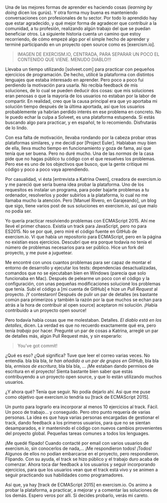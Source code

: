 Una de las mejores formas de aprender es haciendo cosas (*learning by doing* dicen los gurús). Y otra forma muy buena es manteniendo conversaciones con profesionales de tu sector. Por todo lo aprendido hay que estar agradecido, y qué mejor forma de agradecer que contribuir a la comunidad, a tu profesión, realizando algún trabajo del que se puedan beneficiar otros. La siguiente historia cuenta un camino que estoy recorriendo, de cómo empezé algo por el simple hecho de aprender y terminé participando en un proyecto open source como es [exercism.io].

> IMAGEN DE EXERCISM.IO, CENTRADA, PARA SEPARAR UN POCO EL CONTENIDO QUE VIENE. MENUDO DIABLO!!!

<!-- more -->

Llevaba un tiempo utilizando [solveet.com] para practicar con pequeños ejercicios de programación. De hecho, utilicé la plataforma con distintos lenguajes que estaba interesado en aprender. Pero poco a poco fui perdiendo la motivación para usarla. No recibía feedback de mis soluciones, de lo cual se pueden deducir dos cosas: que mis soluciones eran penosas o que la mayoría de los usuarios no estaban por la labor de compartir. En realidad, creo que la causa principal era que yo aportaba mi solución tiempo después de la última aportada, así que los usuarios probablemente ya habrían perdido interés en ese problema en concreto. No le puedo echar la culpa a Solveet, es una plataforma estupenda. Si estás buscando algo para practicar, y en español, te lo recomiendo. Disfrutarás de lo lindo.

Con esa falta de motivación, llevaba rondando por la cabeza probar otras plataformas similares, y me decidí por [Project Euler]. Hablaban muy bien de ella, lleva mucho tiempo en funcionamiento y goza de fama, así que tenía que ser buena. Pero no duré mucho. Una de las *normas* de la casa pide que no hagas público tu código con el que resuelves los problemas. Pero ese es uno de los objectivos que busco, que la gente critique mi código y poco a poco vaya aprendiendo.

Por casualidad, vi ésta [entrevista a Katrina Owen], creadora de exercism.io y me pareció que sería buena idea probar la plataforma. Uno de los requesitos es instalar un programa, para poder bajarte problemas a tu ordenador, resolverlos y poder subirlos a la plataforma, lo cual no me llamaba mucho la atención. Pero [Manuel Rivero, en Garajeando], un blog que sigo, tiene varios post de sus soluciones en exercism.io, así que malo no podía ser.

Yo quería practicar resolviendo problemas con ECMAScript 2015. Ahí me llevé el primer chasco. Existía un track para JavaScript, pero no para ES2015. No se por qué, pero miré el código fuente en GitHub de exercism.io. Vi que había un repositorio para ECMAScript, pero en la página no existían esos ejercicios. Descubrí que era porque todavía no tenía el número de problemas necesarios para ser público. Hice un fork del proyecto, y me puse a juguetear.

Me encontré con unos cuantos problemas para ser capaz de montar el entorno de desarrollo y ejecutar los tests: dependencias desactualizadas, comandos que no se ejecutaban bien en Windows (parecía que solo funcionaba en Mac). Después de pelearme un poco con el código y la configuración, con unas pequeñas modificaciones solucioné los problemas que tenía. Subí el código a [mi cuenta de GitHub] e hize un *Pull Request* al proyecto. ¡Y contestaron! Después de pulir un par de detalles (es bastante común para primerizos y también la razón por la que muchos se echan para atrás a la hora de contribuir al open source) aceptaron mi solución. ¡Había contribuido a un proyecto open source!

Pero todavía había cosas que me molestaban. Detalles. *El diablo está en los detalles*, dicen. La verdad es que no recuerdo exactamente qué era, pero tenía *trabajo* por hacer. Pregunté un par de cosas a Katrina, arreglé un par de detalles más, algún Pull Request más, y sin esperarlo:

> You've got commit!

¿Qué es eso? ¿Qué significa? Tuve que leer el correo varias veces. No entendía. bla bla bla, *te han añadido a un par de grupos en GitHub*, bla bla bla, *ermisos de escritura*, bla bla bla, ... ¡Me estaban dando permisos de escritura en el proyecto! Sienta bastante bien saber que estás contribuyendo a un proyecto open source, y que lo están utilizando muchos usuarios.

¿Y ahora qué? Tenía que seguir. No podía dejarlo ahí. Asi que me puse como objetivo que exercism.io tendría su [track de ECMAScript 2015].

Un punto para lograrlo era incorporar al menos 10 ejercicios al track. Fácil. Un poco de trabajo... y conseguido. Pero otro punto requería de varias personas. La idea es que haya varias personas encargadas de gestionar el track, dando feedback a los primeros usuarios, para que no se sientan desamparados, e ir mantenindo el còdigo con nuevos cambios provenientes del proyecto global. Pequeñas tareas comunes a todos los lenguages. 

¡Me quedé flipado! Cuando contacté por email con varios usuarios de exercism.io, sin conocerlos de nada,... ¡Me respondieron todos! ¡Todos! Algunos de ellos no podían embarcarse en el proyecto, pero respondieron. Flipando. Con su ayuda, el track se hizo público y el trabajo duro acaba de comenzar. Ahora toca dar feedback a los usuarios y seguir incorporando ejercicios, para que los usuarios vean que el track está vivo y se animen a seguir practicando sus habilidades como programadores.

Así que, ya hay [track de ECMAScript 2015] en exercism.io. Os animo a probar la plataforma, a practicar, a mejorar y a comentar las soluciones de los demás. Espero veros por allí. Si decides probarlo, verás mi careto.


